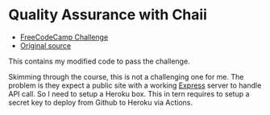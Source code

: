 # Quality Assurance with Chaii

- [FreeCodeCamp Challenge](https://www.freecodecamp.org/learn/quality-assurance/quality-assurance-and-testing-with-chai/)
- [Original source](https://github.com/freeCodeCamp/boilerplate-mochachai/)

This contains my modified code to pass the challenge.

Skimming through the course, this is not a challenging one for me. The problem
is they expect a public site with a working [Express](https://expressjs.com/)
server to handle API call. So I need to setup a Heroku box. This in tern
requires to setup a secret key to deploy from Github to Heroku via Actions.
